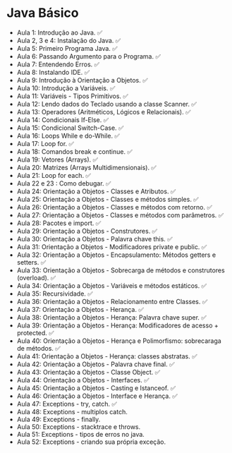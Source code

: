 # Java Básico
- Aula 1: Introdução ao Java. ✅
- Aula 2, 3 e 4: Instalação do Java. ✅
- Aula 5: Primeiro Programa Java. ✅
- Aula 6: Passando Argumento para o Programa. ✅
- Aula 7: Entendendo Erros. ✅
- Aula 8: Instalando IDE. ✅
- Aula 9: Introdução à Orientação a Objetos. ✅
- Aula 10: Introdução a Variáveis. ✅
- Aula 11: Variáveis - Tipos Primitivos. ✅
- Aula 12: Lendo dados do Teclado usando a classe Scanner. ✅
- Aula 13: Operadores (Aritméticos, Lógicos e Relacionais). ✅
- Aula 14: Condicionais If-Else. ✅
- Aula 15: Condicional Switch-Case. ✅
- Aula 16: Loops While e do-While. ✅
- Aula 17: Loop for. ✅
- Aula 18: Comandos break e continue. ✅
- Aula 19: Vetores (Arrays). ✅
- Aula 20: Matrizes (Arrays Multidimensionais). ✅
- Aula 21: Loop for each. ✅
- Aula 22 e 23 : Como debugar. ✅
- Aula 24: Orientação a Objetos - Classes e Atributos. ✅
- Aula 25: Orientação a Objetos - Classes e métodos simples. ✅
- Aula 26: Orientação a Objetos - Classes e métodos com retorno. ✅
- Aula 27: Orientação a Objetos - Classes e métodos com parâmetros. ✅
- Aula 28: Pacotes e import. ✅
- Aula 29: Orientação a Objetos - Construtores. ✅
- Aula 30: Orientação a Objetos - Palavra chave this. ✅
- Aula 31: Orientação a Objetos - Modificadores private e public. ✅
- Aula 32: Orientação a Objetos - Encapsulamento: Métodos getters e setters. ✅
- Aula 33: Orientação a Objetos - Sobrecarga de métodos e construtores (overload). ✅
- Aula 34: Orientação a Objetos - Variáveis e métodos estáticos. ✅
- Aula 35: Recursividade. ✅
- Aula 36: Orientação a Objetos - Relacionamento entre Classes. ✅
- Aula 37: Orientação a Objetos - Herança. ✅
- Aula 38: Orientação a Objetos - Herança: Palavra chave super. ✅
- Aula 39: Orientação a Objetos - Herança: Modificadores de acesso + protected. ✅
- Aula 40: Orientação a Objetos - Herança e Polimorfismo: sobrecaraga de métodos. ✅
- Aula 41: Orientação a Objetos - Herança: classes abstratas. ✅
- Aula 42: Orientação a Objetos - Palavra chave final. ✅
- Aula 43: Orientação a Objetos - Classe Object. ✅
- Aula 44: Orientação a Objetos - Interfaces. ✅
- Aula 45: Orientação a Objetos - Casting e Istanceof. ✅
- Aula 46: Orientação a Objetos - Interface e Herança. ✅
- Aula 47: Exceptions - try, catch. ✅
- Aula 48: Exceptions - multiplos catch.
- Aula 49: Exceptions - finally.
- Aula 50: Exceptions - stacktrace e throws.
- Aula 51: Exceptions - tipos de erros no java.
- Aula 52: Exceptions - criando sua própria exceção.